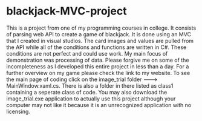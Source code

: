 # blackjack-MVC-project
This is a project from one of my programming courses in college. It consists of parsing web API to create a game of blackjack. It is done using an MVC that I created in visual studios. The card images and values are pulled from the API while all of the conditions and functions are written in C#. These conditions are not perfect and could use work. My main focus of demonstration was processing of data. Please forgive me on some of the incompleteness as I developed this entire project in less than a day. For a further overview on my game please check the link to my website. To see the main page of coding click on the image_trial folder ---> MainWindow.xaml.cs. There is also a folder in there listed as class1 containing a seperate class of code. You may also download the image_trial.exe application to actually use this project although your computer may not like it because it is an unrecognized application with no licensing.
